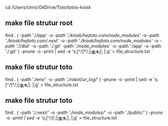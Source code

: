 cd /Users/chris/GitDrive/Toto/totos-kiosk

## make file strutur root
find . \( -path './*/app' -o  -path './kiosk/hejtoto.com/node_modules' -o -path './kiosk/hejtoto.com/.next' -o -path './kiosk/hejtoto.com/node_modules' -o -path './*/dist' -o -path './.git' -path './node_modules' -o -path './app' -o -path './.git' \) -prune -o -print | sed -e 's;[^/]*/;|____;g;s;____|; |;g' > file_structure.txt



## make file strutur toto
find . \( -path './env/*' -o -path './robot/ur_log/*' \) -prune -o -print | sed -e 's;[^/]*/;|____;g;s;____|; |;g' > file_structure.txt

## make file strutur toto
find . \( -path './.next/*' -o -path './node_modules/*' -o -path './public/*' \) -prune -o -print | sed -e 's;[^/]*/;|____;g;s;____|; |;g' > file_structure.txt
